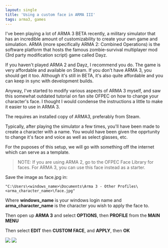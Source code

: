 ```yaml
---
layout: single
title: 'Using a custom face in ARMA III'
tags: arma3, games
---
```


I've been playing a lot of ARMA 3 BETA recently, a military simulator that has an incredible amount of customizability to create your own game and simulation. ARMA (more specifically ARMA 2: Combined Operations) is the software platform that hosts the famous zombie-survival multiplayer mod (3rd party modification script) game called Dayz.

If you haven't played ARMA 2 and Dayz, I recommend you do. The game is very affordable and available on Steam. If you don't have ARMA 3, you should get it too. Although it's still in BETA, it's also quite affordable and you can keep in sync with development builds.

Anyway, I've started to modify various aspects of ARMA 3 myself, and saw this somewhat outdated tutorial on fan site OFPEC on how to change your character's face. I thought I would condense the instructions a little to make it easier to use in ARMA 3.

The requires an installed copy of ARMA3, preferably from Steam.

Typically, after playing the simulator a few times, you'll have been made to create a character with a name. You would have been given the opprtunity to change it's face and voice as well as select glasses, etc.

For the puposes of this setup, we will go with something off the internet which can serve as a template.

> NOTE: If you are using ARMA 2, go to the OFPEC Face Library for faces.
For ARMA 3, you can use this face instead as a starter.

Save the image as face.jpg in:

~~~~~ dos
"C:\Users\<windows_name>\Documents\Arma 3 - Other Profiles\<arma_character_name>\face.jpg"
~~~~~~~


Where __windows_name__ is your windows login name and __arma_character_name__ is the character you wish to apply the face to.

Then open up __ARMA 3__ and select __OPTIONS__, then __PROFILE__ from the __MAIN MENU__

Then select __EDIT__ then __CUSTOM FACE__, and __APPLY__, then __OK__

![](../../../images/face_buddy.jpg)
![](../../../images/buddy_stratis.jpg)
